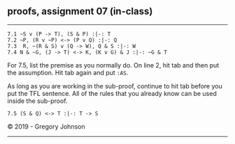 ## proofs, assignment 07 (in-class)

---

~~~{.ProofChecker .JohnsonSL options="fonts tabindent render resize" guides="fitch" points="20" late-credit="16"}
7.1 ~S v (P -> T), (S & P) :|-: T
7.2 ~P, (R v ~P) <-> (P v Q) :|-: Q
7.3  R, ~(R & S) v (Q -> W), Q & S :|-: W
7.4 N & ~G, (J -> T) <-> K, (K v G) & J :|-: ~G & T
~~~

For 7.5, list the premise as you normally do. On line 2, hit tab and then put the assumption. Hit tab again and put `:AS`. 

As long as you are working in the sub-proof, continue to hit tab before you put the TFL sentence. All of the rules that you already know can be used inside the sub-proof.

~~~{.ProofChecker .JohnsonSL options="fonts tabindent render resize" guides="fitch" points="20" late-credit="16"}
7.5 (S & Q) <-> T :|-: T -> S 
~~~

<p>&copy; 2019 - <script>document.write(new Date().getFullYear())</script> Gregory Johnson</p>

---
 

